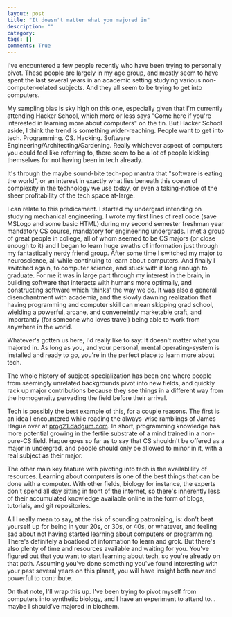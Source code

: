 ```yaml
---
layout: post
title: "It doesn't matter what you majored in"
description: ""
category: 
tags: []
comments: True
---
```



I've encountered a few people recently who have been trying to personally pivot. These people are largely in my age group, and mostly seem to have spent the last several years in an academic setting studying various non-computer-related subjects. And they all seem to be trying to get into computers.

My sampling bias is sky high on this one, especially given that I'm currently attending Hacker School, which more or less says "Come here if you're interested in learning more about computers" on the tin. But Hacker School aside, I think the trend is something wider-reaching. People want to get into tech. Programming. CS. Hacking. Software Engineering/Architecting/Gardening. Really whichever aspect of computers you could feel like referring to, there seem to be a lot of people kicking themselves for not having been in tech already.

<!--more-->

It's through the maybe sound-bite tech-pop mantra that "software is eating the world", or an interest in exactly what lies beneath this ocean of complexity in the technology we use today, or even a taking-notice of the sheer profitability of the tech space at-large.

I can relate to this predicament. I started my undergrad intending on studying mechanical engineering. I wrote my first lines of real code (save MSLogo and some basic HTML) during my second semester freshman year mandatory CS course, mandatory for engineering undergrads. I met a group of great people in college, all of whom seemed to be CS majors (or close enough to it) and I began to learn huge swaths of information just through my fantastically nerdy friend group. After some time I switched my major to neuroscience, all while continuing to learn about computers. And finally I switched again, to computer science, and stuck with it long enough to graduate. For me it was in large part through my interest in the brain, in building software that interacts with humans more optimally, and constructing software which 'thinks' the way we do. It was also a general disenchantment with academia, and the slowly dawning realization that having programming and computer skill can mean skipping grad school, wielding a powerful, arcane, and conveneintly marketable craft, and importantly (for someone who loves travel) being able to work from anywhere in the world.

Whatever's gotten us here, I'd really like to say: It doesn't matter what you majored in. As long as you, and your personal, mental operating-system is installed and ready to go, you're in the perfect place to learn more about tech.

The whole history of subject-specialization has been one where people from seemingly unrelated backgrounds pivot into new fields, and quickly rack up major contributions because they see things in a different way from the homogeneity pervading the field before their arrival.

Tech is possibly the best example of this, for a couple reasons.  The first is an idea I encountered while reading the always-wise ramblings of James Hague over at [prog21.dadgum.com](http://prog21.dadgum.com). In short, programming knowledge has more potential growing in the fertile substrate of a mind trained in a non-pure-CS field. Hague goes so far as to say that CS shouldn't be offered as a major in undergrad, and people should only be allowed to minor in it, with a real subject as their major.

The other main key feature with pivoting into tech is the availablility of resources. Learning about computers is one of the best things that can be done with a computer. With other fields, biology for instance, the experts don't spend all day sitting in front of the internet, so there's inherently less of their accumulated knowledge available online in the form of blogs, tutorials, and git repositories.

All I really mean to say, at the risk of sounding patronizing, is: don't beat yourself up for being in your 20s, or 30s, or 40s, or whatever, and feeling sad about not having started learning about computers or programming. There's definitely a boatload of information to learn and grok. But there's also plenty of time and resources available and waiting for you. You've figured out that you want to start learning about tech, so you're already on that path. Assuming you've done something  you've found interesting with your past several years on this planet, you will have insight both new and powerful to contribute.

On that note, I'll wrap this up. I've been trying to pivot myself from computers into synthetic biology, and I have an experiment to attend to... maybe I should've majored in biochem.
